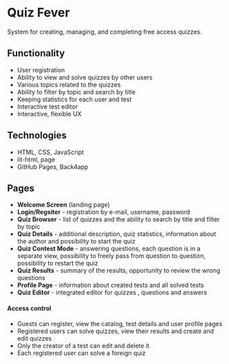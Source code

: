 # Quiz Fever
System for creating, managing, and completing free access quizzes.
## Functionality
* User registration
* Ability to view and solve quizzes by other users
* Various topics related to the quizzes
* Ability to filter by topic and search by title
* Keeping statistics for each user and test
* Interactive test editor
* Interactive, flexible UX

## Technologies
* HTML, CSS, JavaScript
* lit-html, page
* GitHub Pages, Back4app

## Pages
* **Welcome Screen** (landing page)
* **Login/Regsiter** - registration by e-mail, username, password
* **Quiz Browser** - list of quizzes and the ability to search by title and filter by topic
* **Quiz Details** - additional description, quiz statistics, information about the author and possibility to start the quiz
* **Quiz Contest Mode** - answering questions, each question is in a separate view, possibility to freely pass from question to question, possibility to restart the quiz
* **Quiz Results** - summary of the results, opportunity to review the wrong questions
* **Profile Page** - information about created tests and all solved tests
* **Quiz Editor** - integrated editor for quizzes , questions and answers


#### Access control
* Guests can register, view the catalog, test details and user profile pages
* Registered users can solve quizzes, view their results and create and edit quizzes
* Only the creator of a test can edit and delete it
* Each registered user can solve a foreign quiz